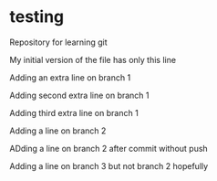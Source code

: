 # testing
Repository for learning git

My initial version of the file has only this line

Adding an extra line on branch 1

Adding second extra line on branch 1

Adding third extra line on branch 1

Adding a line on branch 2

ADding a line on branch 2 after commit without push

Adding a line on branch 3 but not branch 2 hopefully
